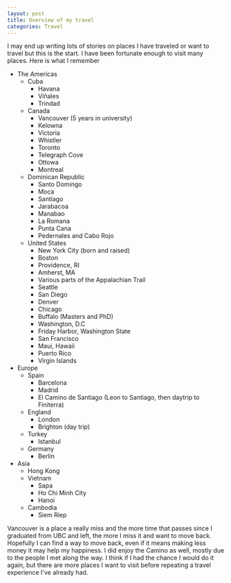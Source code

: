 ```yaml
---
layout: post
title: Overview of my travel
categories: Travel
---
```


I may end up writing lots of stories on places I have traveled or want to travel but this is the start. I have been fortunate enough to visit many places. Here is what I remember

* The Americas
  * Cuba
    * Havana
    * Viñales
    * Trindad
  * Canada
    * Vancouver (5 years in university)
    * Kelowna
    * Victoria
    * Whistler
    * Toronto
    * Telegraph Cove
    * Ottowa
    * Montreal
  * Dominican Republic
    * Santo Domingo
    * Moca
    * Santiago
    * Jarabacoa
    * Manabao
    * La Romana
    * Punta Cana
    * Pedernales and Cabo Rojo
  * United States
    * New York City (born and raised)
    * Boston
    * Providence, RI
    * Amherst, MA
    * Various parts of the Appalachian Trail
    * Seattle
    * San Diego
    * Denver
    * Chicago
    * Buffalo (Masters and PhD)
    * Washington, D.C
    * Friday Harbor, Washington State
    * San Francisco
    * Maui, Hawaii
    * Puerto Rico
    * Virgin Islands
* Europe
  * Spain
    * Barcelona
    * Madrid
    * El Camino de Santiago (Leon to Santiago, then daytrip to Finiterra)
  * England
    * London
    * Brighton (day trip)
  * Turkey
    * Istanbul
  * Germany
    * Berlin
* Asia
  * Hong Kong
  * Vietnam
    * Sapa
    * Ho Chi Minh City
    * Hanoi
  * Cambodia
    * Siem Riep
  
Vancouver is a place a really miss and the more time that passes since I graduated from UBC and left, the more I miss it and want to move back. Hopefully I can find a way to move back, even if it means making less money it may help my happiness. I did enjoy the Camino as well, mostly due to the people I met along the way. I think if I had the chance I would do it again, but there are more places I want to visit before repeating a travel experience I've already had.